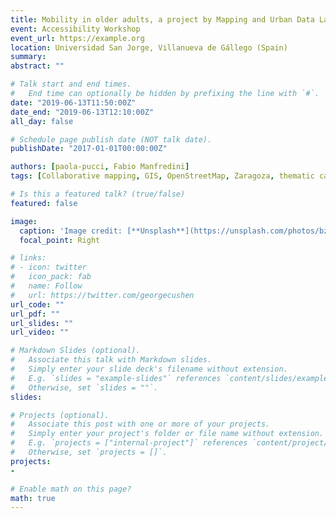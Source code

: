 ```yaml
---
title: Mobility in older adults, a project by Mapping and Urban Data Lab
event: Accessibility Workshop
event_url: https://example.org
location: Universidad San Jorge, Villanueva de Gállego (Spain)
summary:
abstract: ""

# Talk start and end times.
#   End time can optionally be hidden by prefixing the line with `#`.
date: "2019-06-13T11:50:00Z"
date_end: "2019-06-13T12:10:00Z"
all_day: false

# Schedule page publish date (NOT talk date).
publishDate: "2017-01-01T00:00:00Z"

authors: [paola-pucci, Fabio Manfredini]
tags: [Collaborative mapping, GIS, OpenStreetMap, Zaragoza, thematic cartographies, accessibility, disabilities]

# Is this a featured talk? (true/false)
featured: false

image:
  caption: 'Image credit: [**Unsplash**](https://unsplash.com/photos/bzdhc5b3Bxs)'
  focal_point: Right

# links:
# - icon: twitter
#   icon_pack: fab
#   name: Follow
#   url: https://twitter.com/georgecushen
url_code: ""
url_pdf: ""
url_slides: ""
url_video: ""

# Markdown Slides (optional).
#   Associate this talk with Markdown slides.
#   Simply enter your slide deck's filename without extension.
#   E.g. `slides = "example-slides"` references `content/slides/example-slides.md`.
#   Otherwise, set `slides = ""`.
slides:

# Projects (optional).
#   Associate this post with one or more of your projects.
#   Simply enter your project's folder or file name without extension.
#   E.g. `projects = ["internal-project"]` references `content/project/deep-learning/index.md`.
#   Otherwise, set `projects = []`.
projects:
-

# Enable math on this page?
math: true
---
```

